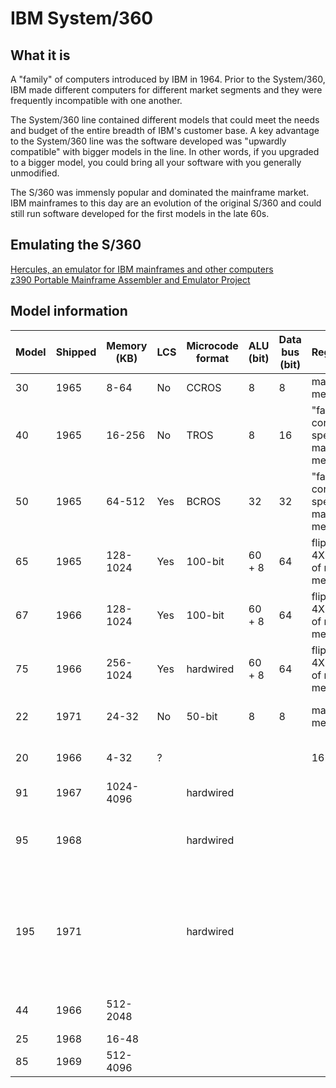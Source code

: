 # IBM System/360

## What it is
A "family" of computers introduced by IBM in 1964.  Prior to the System/360, IBM made different computers for different market segments
and they were frequently incompatible with one another.

The System/360 line contained different models that could meet the needs and budget of the entire breadth of IBM's customer base.  A
key advantage to the System/360 line was the software developed was "upwardly compatible" with bigger models in the line.  In other
words, if you upgraded to a bigger model, you could bring all your software with you generally unmodified.

The S/360 was immensly popular and dominated the mainframe market.  IBM mainframes to this day are an evolution of the original S/360 and 
could still run software developed for the first models in the late 60s.

## Emulating the S/360
[Hercules, an emulator for IBM mainframes and other computers](http://www.hercules-390.org/)   
[z390 Portable Mainframe Assembler and Emulator Project](http://www.z390.org/)

## Model information
| Model | Shipped | Memory (KB) | LCS | Microcode format | ALU (bit) | Data bus (bit) | Registers                           | Designed by | Manufactured At         | Notes                                                                                                     |
|-------|---------|-------------|-----|------------------|-----------|----------------|-------------------------------------|-------------|-------------------------|-----------------------------------------------------------------------------------------------------------|
| 30    | 1965    | 8-64        | No  | CCROS            | 8         | 8              | main memory                         | Endicott    | Endicott & overseas     |                                                                                                           |
| 40    | 1965    | 16-256      | No  | TROS             | 8         | 16             | "fast core" 2X speed of main memory | Hursley     | Poughkeepsie & overseas |                                                                                                           |
| 50    | 1965    | 64-512      | Yes | BCROS            | 32        | 32             | "fast core" 4X speed of main memory |             |                         |                                                                                                           |
| 65    | 1965    | 128-1024    | Yes | 100-bit          | 60 + 8    | 64             | flip-flops 4X speed of main memory  |             |                         | Dual-CPU option                                                                                           |
| 67    | 1966    | 128-1024    | Yes | 100-bit          | 60 + 8    | 64             | flip-flops 4X speed of main memory  |             |                         | Supports DAT                                                                                              |
| 75    | 1966    | 256-1024    | Yes | hardwired        | 60 + 8    | 64             | flip-flops 4X speed of main memory  |             |                         |                                                                                                           |
| 22    | 1971    | 24-32       | No  | 50-bit           | 8         | 8              | main memory                         |             |                         | Re-manufactured 30                                                                                        |
| 20    | 1966    | 4-32        | ?   |                  |           |                | 16-bit                              | Germany     |                         | partially incompatible instruction set                                                                    |
| 91    | 1967    | 1024-4096   |     | hardwired        |           |                |                                     |             |                         | superpipelining                                                                                           |
| 95    | 1968    |             |     | hardwired        |           |                |                                     |             |                         | 91 with "thin-film" memory, twice as fast - NASA only customer                                            |
| 195   | 1971    |             |     | hardwired        |           |                |                                     |             |                         | pipelining, 32KB IC cache, floating-point multiply on multiple bits at once  (3X performance of Model 85) |
| 44    | 1966    | 512-2048    |     |                  |           |                |                                     |             |                         | Specialized for scientific computing                                                                      |
| 25    | 1968    | 16-48       |     |                  |           |                |                                     |             |                         |                                                                                                           |
| 85    | 1969    | 512-4096    |     |                  |           |                |                                     |             |                         |                                                                                                           |

